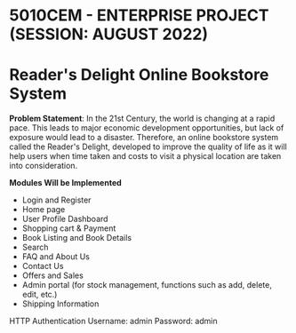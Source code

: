 # 5010CEM - ENTERPRISE PROJECT (SESSION: AUGUST 2022)
# Reader's Delight Online Bookstore System

**Problem Statement**: In the 21st Century, the world is changing at a rapid pace. This leads to major economic development opportunities, but lack of exposure would lead to a disaster. Therefore, an online bookstore system called the Reader's Delight, developed to improve the quality of life as it will help users when time taken and costs to visit a physical location are taken into consideration. 

**Modules Will be Implemented**
- Login and Register
- Home page
- User Profile Dashboard
- Shopping cart & Payment 
- Book Listing and Book Details 
- Search
- FAQ and About Us
- Contact Us
- Offers and Sales 
- Admin portal (for stock management, functions such as add, delete, edit, etc.)
- Shipping Information


HTTP Authentication
Username: admin
Password: admin